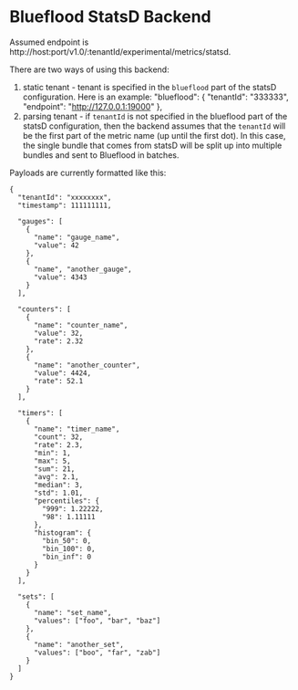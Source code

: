 # Blueflood StatsD Backend

Assumed endpoint is http://host:port/v1.0/:tenantId/experimental/metrics/statsd.

There are two ways of using this backend:

1. static tenant - tenant is specified in the `blueflood` part of the statsD configuration.  Here is an example:
    "blueflood": {
      "tenantId": "333333",
      "endpoint": "http://127.0.0.1:19000"
    },
2. parsing tenant - if `tenantId` is not specified in the blueflood part of the statsD configuration, then the backend
   assumes that the `tenantId` will be the first part of the metric name (up until the first dot).
   In this case, the single bundle that comes from statsD will be split up into multiple bundles and sent to Blueflood
   in batches.

Payloads are currently formatted like this:

    {
      "tenantId": "xxxxxxxx",
      "timestamp": 111111111,
      
      "gauges": [
        { 
          "name": "gauge_name",
          "value": 42
        },
        { 
          "name", "another_gauge",
          "value": 4343
        }
      ],
      
      "counters": [
        {
          "name": "counter_name",
          "value": 32,
          "rate": 2.32
        },
        {
          "name": "another_counter",
          "value": 4424,
          "rate": 52.1
        }
      ],
      
      "timers": [
        {
          "name": "timer_name",
          "count": 32,
          "rate": 2.3,
          "min": 1,
          "max": 5,
          "sum": 21,
          "avg": 2.1,
          "median": 3,
          "std": 1.01,
          "percentiles": {
            "999": 1.22222,
            "98": 1.11111
          },
          "histogram": {
            "bin_50": 0,
            "bin_100": 0,
            "bin_inf": 0
          }
        }
      ],
      
      "sets": [
        {
          "name": "set_name",
          "values": ["foo", "bar", "baz"]
        },
        {
          "name": "another_set",
          "values": ["boo", "far", "zab"]
        }
      ]
    }

